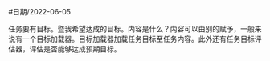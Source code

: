  #日期/2022-06-05 

任务要有目标。暨我希望达成的目标。内容是什么？内容可以由别的赋予，一般来说有一个目标加载器。目标加载器加载任务目标至任务内容。此外还有任务目标评估器，评估是否能够达成预期目标。
